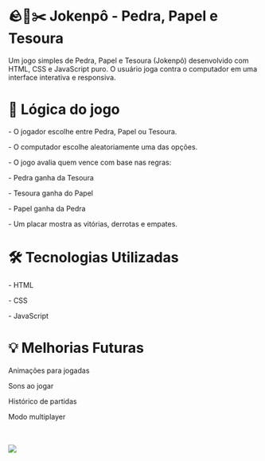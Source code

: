 <h1>🪨📄✂️ Jokenpô - Pedra, Papel e Tesoura</h1>
<p>Um jogo simples de Pedra, Papel e Tesoura (Jokenpô) desenvolvido com HTML, CSS e JavaScript puro. O usuário joga contra o computador em uma interface interativa e responsiva.</p>

<h1>🧠 Lógica do jogo</h1>
<p>- O jogador escolhe entre Pedra, Papel ou Tesoura.</p>

<p>- O computador escolhe aleatoriamente uma das opções.</h1>

<p>- O jogo avalia quem vence com base nas regras:</h1>

  <p>- Pedra ganha da Tesoura</h1>

  <p>- Tesoura ganha do Papel</h1>

  <p>- Papel ganha da Pedra</h1>

<p>- Um placar mostra as vitórias, derrotas e empates.</h1>

<h1>🛠️ Tecnologias Utilizadas</h1>
<p>- HTML</p>

<p>- CSS</p>

<p>- JavaScript</p>

<h1>💡 Melhorias Futuras</h1>
<p>Animações para jogadas</p>

<p>Sons ao jogar</p>

<p>Histórico de partidas</p>

<p>Modo multiplayer</p>
<br>
<br>
<img src="https://raw.githubusercontent.com/VitorAvelar1/PROJETO-JOKENP-/6fbca8ba5731704fa9f9dc6fcfcfc003364fa902/assets/Captura%20de%20tela%20JokenP%C3%B4.png">
